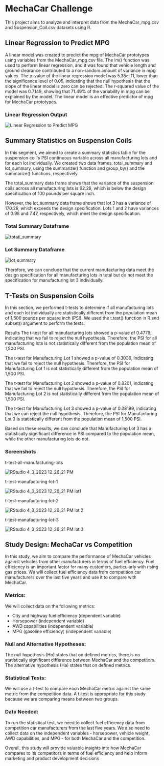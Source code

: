 # MechaCar Challenge

This project aims to analyze and interpret data from the MechaCar_mpg.csv and Suspension_Coil.csv datasets using R.

## Linear Regression to Predict MPG

A linear model was created to predict the mpg of MechaCar prototypes using variables from the MechaCar_mpg.csv file. The lm() function was used to perform linear regression, and it was found that vehicle length and ground clearance contributed to a non-random amount of variance in mpg values. The p-value of the linear regression model was 5.35e-11, lower than the significance level of 0.05, indicating that the null hypothesis that the slope of the linear model is zero can be rejected. The r-squared value of the model was 0.7149, showing that 71.49% of the variability in mpg can be explained by the model. The linear model is an effective predictor of mpg for MechaCar prototypes.

### Linear Regression Output
![Linear Regression to Predict MPG](https://user-images.githubusercontent.com/115948377/229574631-96c5b4f0-409a-4652-9e41-cecce99a81ed.png)



## Summary Statistics on Suspension Coils
In this segment, we aimed to create a summary statistics table for the suspension coil's PSI continuous variable across all manufacturing lots and for each lot individually. We created two data frames, total_summary and lot_summary, using the summarize() function and group_by() and the summarize() functions, respectively.

The total_summary data frame shows that the variance of the suspension coils across all manufacturing lots is 62.29, which is below the design specification of 100 pounds per square inch.

However, the lot_summary data frame shows that lot 3 has a variance of 170.29, which exceeds the design specification. Lots 1 and 2 have variances of 0.98 and 7.47, respectively, which meet the design specification.

### Total Summary Dataframe

![totatl_summary](https://user-images.githubusercontent.com/115948377/229574164-85feeb24-f019-44ee-bd0f-9677b432d682.png)

### Lot Summary Dataframe


![lot_summary](https://user-images.githubusercontent.com/115948377/229574135-3f4c305c-17fe-4b89-b1b3-f37e0f59cde1.png)

Therefore, we can conclude that the current manufacturing data meet the design specification for all manufacturing lots in total but do not meet the specification for manufacturing lot 3 individually.




## T-Tests on Suspension Coils
In this section, we performed t-tests to determine if all manufacturing lots and each lot individually are statistically different from the population mean of 1,500 pounds per square inch (PSI). We used the t.test() function in R and subset() argument to perform the tests.

Results
The t-test for all manufacturing lots showed a p-value of 0.4779, indicating that we fail to reject the null hypothesis. Therefore, the PSI for all manufacturing lots is not statistically different from the population mean of 1,500 PSI.

The t-test for Manufacturing Lot 1 showed a p-value of 0.3036, indicating that we fail to reject the null hypothesis. Therefore, the PSI for Manufacturing Lot 1 is not statistically different from the population mean of 1,500 PSI.

The t-test for Manufacturing Lot 2 showed a p-value of 0.8201, indicating that we fail to reject the null hypothesis. Therefore, the PSI for Manufacturing Lot 2 is not statistically different from the population mean of 1,500 PSI.

The t-test for Manufacturing Lot 3 showed a p-value of 0.08199, indicating that we can reject the null hypothesis. Therefore, the PSI for Manufacturing Lot 3 is statistically different from the population mean of 1,500 PSI.

Based on these results, we can conclude that Manufacturing Lot 3 has a statistically significant difference in PSI compared to the population mean, while the other manufacturing lots do not.

### Screenshots
t-test-all-manufacturing-lots

![RStudio 4_3_2023 12_26_21 PM](https://user-images.githubusercontent.com/115948377/229571424-bd67cdec-a4e4-4cf1-aae6-54295567f3f6.png)


t-test-manufacturing-lot-1

![RStudio 4_3_2023 12_26_21 PM lot1](https://user-images.githubusercontent.com/115948377/229571396-b69bd51e-c173-4ca7-a3c6-465b692cdc4a.png)


t-test-manufacturing-lot-2

![RStudio 4_3_2023 12_26_21 PM lot 2](https://user-images.githubusercontent.com/115948377/229571447-14530a6b-f112-4325-ba58-afd67e49b9b4.png)

t-test-manufacturing-lot-3

![RStudio 4_3_2023 12_26_21 PM lot 3](https://user-images.githubusercontent.com/115948377/229571478-7549ce4f-bcb7-424e-94f0-2b80d88d600f.png)

## Study Design: MechaCar vs Competition

In this study, we aim to compare the performance of MechaCar vehicles against vehicles from other manufacturers in terms of fuel efficiency. Fuel efficiency is an important factor for many customers, particularly with rising gas prices. We will collect fuel efficiency data from competition car manufacturers over the last five years and use it to compare with MechaCar.

### Metrics:
We will collect data on the following metrics:

* City and highway fuel efficiency (dependent variable)
* Horsepower (independent variable)
* AWD capabilities (independent variable)
* MPG (gasoline efficiency) (independent variable)

### Null and Alternative Hypotheses:
The null hypothesis (Ho) states that on defined metrics, there is no statistically significant difference between MechaCar and the competitors. The alternative hypothesis (Ha) states that on defined metrics.

### Statistical Tests:
We will use a t-test to compare each MechaCar metric against the same metric from the competition data. A t-test is appropriate for this study because we are comparing means between two groups.

### Data Needed:
To run the statistical test, we need to collect fuel efficiency data from competition car manufacturers from the last five years. We also need to collect data on the independent variables - horsepower, vehicle weight, AWD capabilities, and MPG - for both MechaCar and the competition.

Overall, this study will provide valuable insights into how MechaCar compares to its competitors in terms of fuel efficiency and help inform marketing and product development decisions
